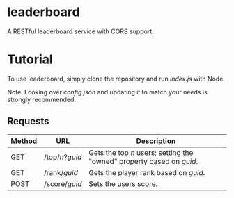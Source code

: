 # leaderboard
A RESTful leaderboard service with CORS support.

# Tutorial
To use leaderboard, simply clone the repository and run *index.js* with Node.

Note: Looking over *config.json* and updating it to match your needs is strongly recommended.

## Requests
| Method | URL             | Description                                                           |
| ------ | --------------- | -----------                                                           |
| GET    | /top/*n*?*guid* | Gets the top *n* users; setting the "owned" property based on *guid*. |
| GET    | /rank/*guid*    | Gets the player rank based on *guid*.                                 |
| POST   | /score/*guid*   | Sets the users score.                                                 |
